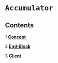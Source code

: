 <!--
order: 0
title: Accumulator Overview
parent:
  title: "Accumulator"
-->

# `Accumulator`

## Contents

1 **[Concept](01_concepts.md)**

2 **[End-Block](02_end_block.md)**

3 **[Client](03_client.md)**

